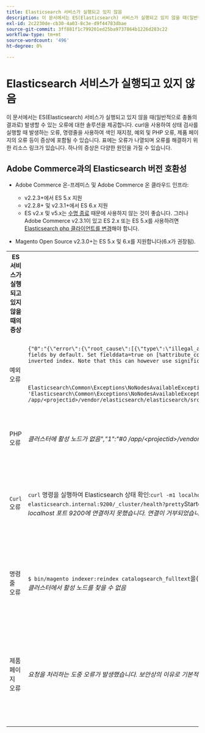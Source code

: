 ```yaml
---
title: Elasticsearch 서비스가 실행되고 있지 않음
description: 이 문서에서는 ES(Elasticsearch) 서비스가 실행되고 있지 않을 때(일반적으로 충돌의 결과로) 발생할 수 있는 오류에 대한 솔루션을 제공합니다. curl을 사용하여 상태 검사를 실행할 때 발생하는 오류, 명령줄을 사용하여 색인 재지정, 예외 및 PHP 오류, 제품 페이지의 오류 등이 증상에 포함될 수 있습니다. 표에는 오류가 나열되며 오류를 해결하기 위한 리소스 링크가 있습니다. 하나의 증상은 다양한 원인을 가질 수 있습니다.
exl-id: 2c2230de-cb30-4a03-8c3e-d9f44783dbae
source-git-commit: 3ff881f1c799201ed25ba9737864b1226d283c22
workflow-type: tm+mt
source-wordcount: '496'
ht-degree: 0%

---
```


# Elasticsearch 서비스가 실행되고 있지 않음

이 문서에서는 ES(Elasticsearch) 서비스가 실행되고 있지 않을 때(일반적으로 충돌의 결과로) 발생할 수 있는 오류에 대한 솔루션을 제공합니다. curl을 사용하여 상태 검사를 실행할 때 발생하는 오류, 명령줄을 사용하여 색인 재지정, 예외 및 PHP 오류, 제품 페이지의 오류 등이 증상에 포함될 수 있습니다. 표에는 오류가 나열되며 오류를 해결하기 위한 리소스 링크가 있습니다. 하나의 증상은 다양한 원인을 가질 수 있습니다.

## Adobe Commerce과의 Elasticsearch 버전 호환성

* Adobe Commerce 온-프레미스 및 Adobe Commerce 온 클라우드 인프라:

   * v2.2.3+에서 ES 5.x 지원
   * v2.2.8+ 및 v2.3.1+에서 ES 6.x 지원
   * ES v2.x 및 v5.x는 [수명 종료](https://www.elastic.co/support/eol) 때문에 사용하지 않는 것이 좋습니다. 그러나 Adobe Commerce v2.3.1이 있고 ES 2.x 또는 ES 5.x를 사용하려면 [Elasticsearch php 클라이언트를 변경](https://devdocs.magento.com/guides/v2.3/config-guide/elasticsearch/es-downgrade.html)해야 합니다.

* Magento Open Source v2.3.0+는 ES 5.x 및 6.x를 지원합니다(6.x가 권장됨).

<table>
<tr>
<th>ES 서비스가 실행되고 있지 않을 때의 증상</th>
<th>세부 사항</th>
<th>리소스</th>
</tr>
<tr>
<td rowspan="3">예외 오류</td>
</tr>
<tr>
<td>
<code>{"0":"{\"error\":{\"root_cause\":[{\"type\":\"illegal_argument_exception\",\"reason\":\"Fielddata is disabled on text fields by default. Set fielddata=true on [%attribute_code%]] in order to load fielddata in memory by uninverting the inverted index. Note that this can however use significant memory.\"}]</code>
</td>
<td>
<a href="https://experienceleague.adobe.com/docs/commerce-knowledge-base/kb/troubleshooting/elasticsearch/elasticsearch-5-is-configured-but-search-page-does-not-load-with-fielddata-is-disabled...-error.html">Elasticsearch 5가 구성되어 있지만 지원 기술 자료에서 "필드 데이터를 사용할 수 없습니다..." 오류</a>(으)로 검색 페이지가 로드되지 않습니다.
</td>
</tr>
<tr>
<td>
<code>Elasticsearch\Common\Exceptions\NoNodesAvailableException: Noticed exception 'Elasticsearch\Common\Exceptions\NoNodesAvailableException' with message 'No alive nodes found in your cluster' in /app/&lt;projectid&gt;/vendor/elasticsearch/elasticsearch/src/Elasticsearch/ConnectionPool/StaticNoPingConnectionPool.php:51</code>
</td>
<td>
Elasticsuite 인덱스를 삭제하지 않습니다.  지원 기술 자료에서 <a href="https://experienceleague.adobe.com/docs/commerce-knowledge-base/kb/troubleshooting/elasticsearch/elasticsuite-tracking-indices-causes-problems-with-elasticsearch.html">ElasticSuite 추적 인덱스가 Elasticsearch 문제를 일으킵니다</a>.
 </td>
</tr>
<tr>
<td>PHP 오류</td>
<td>
<i>클러스터에 활성 노드가 없음","1":"#0 /app/&lt;projectid&gt;/vendor/elasticsearch/elasticsearch/src/Elasticsearch/Transport.php</i>
</td>
<td rowspan="4">
<ul>
<li>디스크 공간 부족에 대한 리소스:<ul>
<li><a href="https://www.cyberciti.biz/datacenter/linux-unix-bsd-osx-cannot-write-to-hard-disk/">Linux 및 Unix 시스템 하드 디스크 문제 해결 팁 8 디스크 꽉 참 또는 디스크에 쓸 수 없음과 같은 문제</a></li>
<li><a href="https://serverfault.com/questions/315181/df-says-disk-is-full-but-it-is-not">serverfault: df에 따르면 디스크가 꽉 찼다고 되어 있지만 그렇지 않습니다.</a></li>
<li><a href="https://unix.stackexchange.com/questions/125429/tracking-down-where-disk-space-has-gone-on-linux">unix.stackexchange.com: Linux에서 디스크 공간이 사라진 위치를 추적하시겠습니까?</a></li>
<li>로그 파일이 충분히 정기적으로 보관되지 않습니다. 개발자 설명서에서 <a href="https://docs.magento.com/m2/ee/user_guide/system/action-log-archive.html#configure-the-log-archive">로그 아카이브 구성</a>을 참조하십시오.</li>
<li>파일 시스템 디렉토리가 최적화되지 않았습니다. 개발자 설명서에서 <a href="https://docs.magento.com/m2/ee/user_guide/system/file-optimization.html">파일 최적화</a>를 참조하십시오.</li>
<li>위의 설명서에 나와 있는 해결 방법으로 문제가 해결되지 않으면 Adobe 계정 팀에 연락하여 추가 스토리지를 요청하는 것이 좋습니다.</li>
</ul>
</li>
<li>디스크에 저장 공간이 부족하지 않지만 왼쪽 열에 오류 메시지가 계속 나타나는 경우 <a href="/help/help-center-guide/help-center/magento-help-center-user-guide.md#submit-ticket">지원 티켓을 제출</a>하십시오.</li>
</ul>
<ul>
<li>지원 기술 자료에서 <a href="https://experienceleague.adobe.com/docs/commerce-knowledge-base/kb/troubleshooting/elasticsearch/elasticsuite-tracking-indices-causes-problems-with-elasticsearch.html">ElasticSuite 추적 인덱스가 Elasticsearch 문제를 일으킵니다</a>.
</li>
</ul>
</td>
</tr>
<tr>
<td><code>Curl</code> 오류</td>
<td><code>curl</code> 명령을 실행하여 Elasticsearch 상태 확인:<code>curl -m1 localhost:9200/_cluster/health?pretty</code>(또는 <code>curl -m1 elasticsearch.internal:9200/_cluster/health?pretty</code>Starter 계정의 경우)을 수행하면 다음 오류가 발생합니다. <i>오류: curl: (7) localhost 포트 9200에 연결하지 못했습니다. 연결이 거부되었습니다.</i> </td>
</tr>
<tr>
<td>명령줄 오류</td>
<td><code>$ bin/magento indexer:reindex catalogsearch_fulltext</code>을(를) 실행하면 <i>카탈로그 검색 인덱서 프로세스에 알 수 없는 오류가 발생합니다.
        클러스터에서 활성 노드를 찾을 수 없음</i>
</td>
</tr>
<tr>
<td>제품 페이지 오류
</td>
<td><i>요청을 처리하는 도중 오류가 발생했습니다.
      보안상의 이유로 기본적으로 예외 인쇄가 비활성화되어 있습니다.</code></i>
</tr>
</table>
